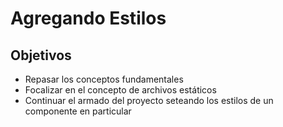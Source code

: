 # Agregando Estilos

## Objetivos

- Repasar los conceptos fundamentales
- Focalizar en el concepto de archivos estáticos
- Continuar el armado del proyecto seteando los estilos de un componente en particular